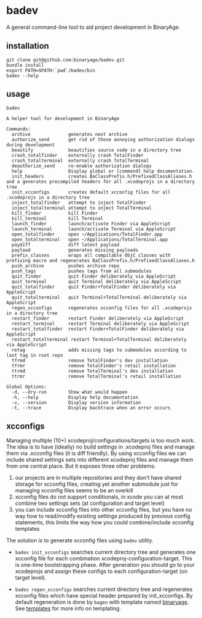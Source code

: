 # badev

A general command-line tool to aid project development in BinaryAge.

## installation

    git clone git@github.com:binaryage/badev.git
    bundle install
    export PATH=$PATH:`pwd`/badev/bin
    badev --help
## usage

    badev
  
    A helper tool for development in BinaryAge
  
    Commands:
      archive              generates next archive
      authorize_send       get rid of those annoying authorization dialogs during development
      beautify             beautifies source code in a directory tree
      crash_totalfinder    externally crash TotalFinder
      crash_totalterminal  externally crash TotalTerminal
      deauthorize_send     re-enable authorization dialogs
      help                 Display global or [command] help documentation.
      init_headers         creates BaClassPrefix.h/PrefixedClassAliases.h and a generates precompiled headers for all .xcodeprojs in a directory tree
      init_xcconfigs       creates default xcconfig files for all .xcodeprojs in a directory tree
      inject_totalfinder   attempt to inject TotalFinder
      inject_totalterminal attempt to inject TotalTerminal
      kill_finder          kill Finder
      kill_terminal        kill Terminal
      launch_finder        launch/activate Finder via AppleScript
      launch_terminal      launch/activate Terminal via AppleScript
      open_totalfinder     open ~/Applications/TotalFinder.app
      open_totalterminal   open ~/Applications/TotalTerminal.app
      paydiff              diff latest payload
      payload              generates missing payloads
      prefix_classes       wraps all compilable ObjC classes with prefixing macro and regenerates BaClassPrefix.h/PrefixedClassAliases.h
      push_archive         pushes archive repo
      push_tags            pushes tags from all submodules
      quit_finder          quit Finder deliberately via AppleScript
      quit_terminal        quit Terminal deliberately via AppleScript
      quit_totalfinder     quit Finder+TotalFinder deliberately via AppleScript
      quit_totalterminal   quit Terminal+TotalTerminal deliberately via AppleScript
      regen_xcconfigs      regenerates xcconfig files for all .xcodeprojs in a directory tree
      restart_finder       restart Finder deliberately via AppleScript
      restart_terminal     restart Terminal deliberately via AppleScript
      restart_totalfinder  restart Finder+TotalFinder deliberately via AppleScript
      restart_totalterminal restart Terminal+TotalTerminal deliberately via AppleScript
      retag                adds missing tags to submodules according to last tag in root repo
      tfrmd                remove TotalFinder's dev installation
      tfrmr                remove TotalFinder's retail installation
      ttrmd                remove TotalTerminal's dev installation
      ttrmr                remove TotalTerminal's retail installation
  
    Global Options:
      -d, --dry-run        Show what would happen 
      -h, --help           Display help documentation 
      -v, --version        Display version information 
      -t, --trace          Display backtrace when an error occurs 
  
## xcconfigs

Managing multiple (10+) xcodeproj/configurations/targets is too much work. The idea is to have (ideally) no build settings in .xcodeproj files and manage them via .xcconfig files (it is diff friendly). By using xcconfig files we can include shared settings sets into different xcodeproj files and manage them from one central place. But it exposes three other problems:

1. our projects are in multiple repositories and they don't have shared storage for xcconfig files, creating yet another submodule just for managing xcconfig files seems to be an overkill
2. xcconfig files do not support conditionals, in xcode you can at most combine two settings sets (at configuration and target level)
3. you can include xcconfig files into other xcconfig files, but you have no way how to read/modify existing settings produced by previous config statements, this limits the way how you could combine/include xcconfig templates

The solution is to generate xcconfig files using `badev` utility.

* `badev init_xcconfigs` searches current directory tree and generates one xcconfig file for each combination xcodeproj-configuration-target. This is one-time bootstrapping phase. After generation you should go to your xcodeprojs and assign these configs to each configuration-target (on target level).

* `badev regen_xcconfigs` searches current directory tree and regenerates xcconfig files which have special header prepared by init_xcconfigs. By default regeneration is done by `bagen` with template named [binaryage](https://github.com/binaryage/badev/blob/master/templates/binaryage.xcconfig.erb). See [templates](https://github.com/binaryage/badev/tree/master/templates) for more info on templating.